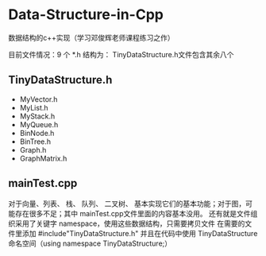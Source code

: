 # Data-Structure-in-Cpp
数据结构的c++实现（学习邓俊辉老师课程练习之作）

目前文件情况：9 个 *.h 结构为：
TinyDataStructure.h文件包含其余八个
## TinyDataStructure.h
- MyVector.h
- MyList.h
- MyStack.h
- MyQueue.h
- BinNode.h
- BinTree.h
- Graph.h
- GraphMatrix.h
## mainTest.cpp
对于向量、列表、 栈、 队列、 二叉树、 基本实现它们的基本功能；对于图，可能存在很多不足；其中 mainTest.cpp文件里面的内容基本没用。
 还有就是文件组织采用了关键字 namespace，使用这些数据结构，只需要拷贝文件 在需要的文件里添加 #include"TinyDataStructure.h" 并且在代码中使用 TinyDataStructure 命名空间（using namespace TinyDataStructure;）
